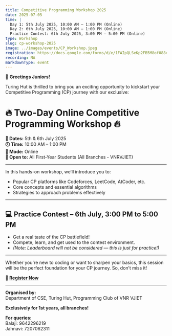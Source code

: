 ```yaml
---
title: Competitive Programming Workshop 2025
date: 2025-07-05
time: |
  Day 1: 5th July 2025, 10:00 AM – 1:00 PM (Online)  
  Day 2: 6th July 2025, 10:00 AM – 1:00 PM (Online)  
  Practice Contest: 6th July 2025, 3:00 PM – 5:00 PM (Online)
type: Workshop
slug: cp-workshop-2025
image: ../images/events/CP_Workshop.jpeg
registration: https://docs.google.com/forms/d/e/1FAIpQLSeKp2FB5M8of088o7lVENLjmiqCa2bk6OQMHGC780LXxbEbBA/viewform
recording: NA
markdownType: event
---
```


🚀 **Greetings Juniors!**

Turing Hut is thrilled to bring you an exciting opportunity to kickstart your Competitive Programming (CP) journey with our exclusive:

# 🔥 Two-Day Online Competitive Programming Workshop 🔥

**📅 Dates:** 5th & 6th July 2025  
**🕙 Time:** 10:00 AM – 1:00 PM  
**📍 Mode:** Online  
**🎯 Open to:** All First-Year Students (All Branches - VNRVJIET)

---

In this hands-on workshop, we’ll introduce you to:

- Popular CP platforms like Codeforces, LeetCode, AtCoder, etc.
- Core concepts and essential algorithms
- Strategies to approach problems effectively

---

## 💻 Practice Contest – 6th July, 3:00 PM to 5:00 PM

- Get a real taste of the CP battlefield!
- Compete, learn, and get used to the contest environment.
- _(Note: Leaderboard will not be considered — this is just for practice!)_

---

Whether you're new to coding or want to sharpen your basics, this session will be the perfect foundation for your CP journey. So, don’t miss it!

**🔗 [Register Now](https://docs.google.com/forms/d/e/1FAIpQLSeKp2FB5M8of088o7lVENLjmiqCa2bk6OQMHGC780LXxbEbBA/viewform)**

---

**Organised by:**  
Department of CSE, Turing Hut, Programming Club of VNR VJIET

**Exclusively for 1st years, all branches!**

**For queries:**  
Balaji: 9642296219  
Jahnavi: 7207062311
